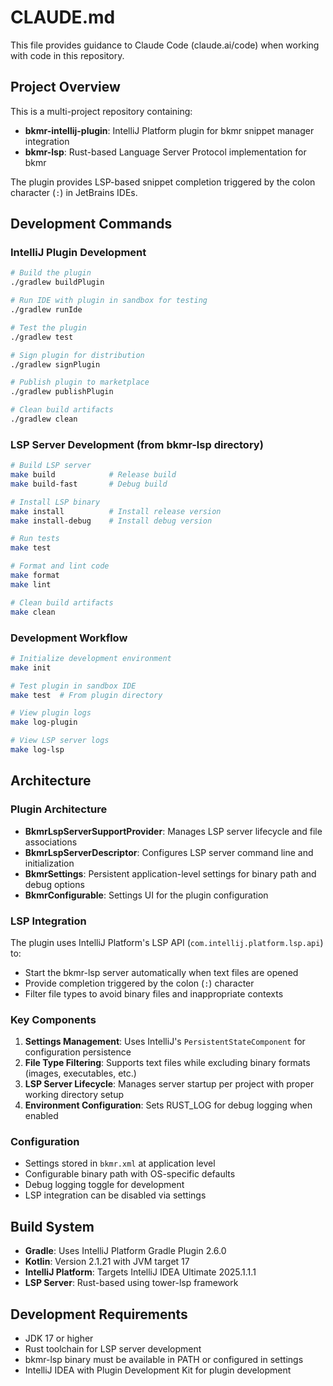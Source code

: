 # CLAUDE.md

This file provides guidance to Claude Code (claude.ai/code) when working with code in this repository.

## Project Overview

This is a multi-project repository containing:
- **bkmr-intellij-plugin**: IntelliJ Platform plugin for bkmr snippet manager integration
- **bkmr-lsp**: Rust-based Language Server Protocol implementation for bkmr

The plugin provides LSP-based snippet completion triggered by the colon character (`:`) in JetBrains IDEs.

## Development Commands

### IntelliJ Plugin Development

```bash
# Build the plugin
./gradlew buildPlugin

# Run IDE with plugin in sandbox for testing
./gradlew runIde

# Test the plugin
./gradlew test

# Sign plugin for distribution
./gradlew signPlugin

# Publish plugin to marketplace
./gradlew publishPlugin

# Clean build artifacts
./gradlew clean
```

### LSP Server Development (from bkmr-lsp directory)

```bash
# Build LSP server
make build            # Release build
make build-fast       # Debug build

# Install LSP binary
make install          # Install release version
make install-debug    # Install debug version

# Run tests
make test

# Format and lint code
make format
make lint

# Clean build artifacts
make clean
```

### Development Workflow

```bash
# Initialize development environment
make init

# Test plugin in sandbox IDE
make test  # From plugin directory

# View plugin logs
make log-plugin

# View LSP server logs  
make log-lsp
```

## Architecture

### Plugin Architecture

- **BkmrLspServerSupportProvider**: Manages LSP server lifecycle and file associations
- **BkmrLspServerDescriptor**: Configures LSP server command line and initialization
- **BkmrSettings**: Persistent application-level settings for binary path and debug options
- **BkmrConfigurable**: Settings UI for the plugin configuration

### LSP Integration

The plugin uses IntelliJ Platform's LSP API (`com.intellij.platform.lsp.api`) to:
- Start the bkmr-lsp server automatically when text files are opened
- Provide completion triggered by the colon (`:`) character
- Filter file types to avoid binary files and inappropriate contexts

### Key Components

1. **Settings Management**: Uses IntelliJ's `PersistentStateComponent` for configuration persistence
2. **File Type Filtering**: Supports text files while excluding binary formats (images, executables, etc.)
3. **LSP Server Lifecycle**: Manages server startup per project with proper working directory setup
4. **Environment Configuration**: Sets RUST_LOG for debug logging when enabled

### Configuration

- Settings stored in `bkmr.xml` at application level
- Configurable binary path with OS-specific defaults
- Debug logging toggle for development
- LSP integration can be disabled via settings

## Build System

- **Gradle**: Uses IntelliJ Platform Gradle Plugin 2.6.0
- **Kotlin**: Version 2.1.21 with JVM target 17
- **IntelliJ Platform**: Targets IntelliJ IDEA Ultimate 2025.1.1.1
- **LSP Server**: Rust-based using tower-lsp framework

## Development Requirements

- JDK 17 or higher
- Rust toolchain for LSP server development
- bkmr-lsp binary must be available in PATH or configured in settings
- IntelliJ IDEA with Plugin Development Kit for plugin development